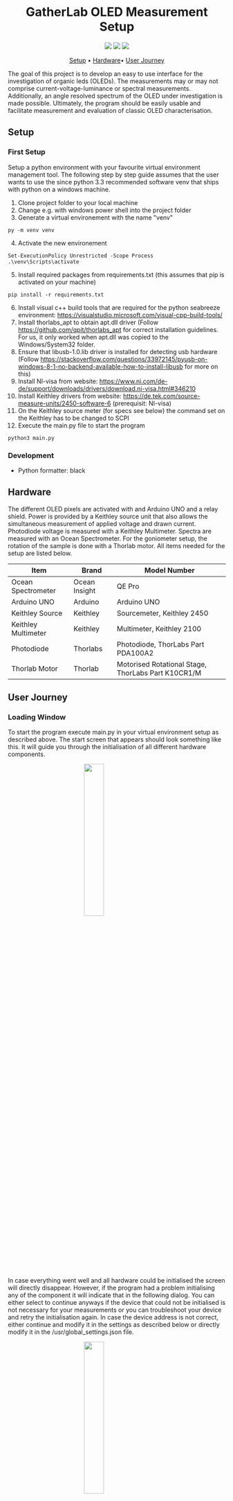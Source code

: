 <h1 align="center">
  GatherLab OLED Measurement Setup
</h1>

<p align="center">
   <a href="https://github.com/GatherLab/OLED-jvl-measurement/commits/" title="Last Commit"><img src="https://img.shields.io/github/last-commit/GatherLab/OLED-jvl-measurement?style=flat"></a>
   <a href="https://github.com/GatherLab/OLED-jvl-measurement/issues" title="Open Issues"><img src="https://img.shields.io/github/issues/GatherLab/OLED-jvl-measurement?style=flat"></a>
   <a href="./LICENSE" title="License"><img src="https://img.shields.io/github/license/GatherLab/OLED-jvl-measurement"></a>
</p>

<p align="center">
  <a href="#setup">Setup</a> •
  <a href="#hardware">Hardware</a>•
  <a href="#user\ journey">User Journey</a>
</p>

The goal of this project is to develop an easy to use interface for the investigation of organic leds (OLEDs). The measurements may or may not comprise current-voltage-luminance or spectral measurements. Additionally, an angle resolved spectrum of the OLED under investigation is made possible. Ultimately, the program should be easily usable and facilitate measurement and evaluation of classic OLED characterisation.

<!-- ![Figure 1: Example of the interface]("link" "Figure 1: UI Screens for Apple iOS") -->

## Setup

### First Setup

Setup a python environment with your favourite virtual environment management tool. The following step by step guide assumes that the user wants to use the since python 3.3 recommended software venv that ships with python on a windows machine.

1. Clone project folder to your local machine
2. Change e.g. with windows power shell into the project folder
3. Generate a virtual environement with the name "venv"

```terminal
py -m venv venv
```

4. Activate the new environement

```
Set-ExecutionPolicy Unrestricted -Scope Process
.\venv\Scripts\activate
```

5. Install required packages from requirements.txt (this assumes that pip is activated on your machine)

```
pip install -r requirements.txt
```

6. Install visual c++ build tools that are required for the python seabreeze environment: https://visualstudio.microsoft.com/visual-cpp-build-tools/
7. Install thorlabs_apt to obtain apt.dll driver (Follow https://github.com/qpit/thorlabs_apt for correct installation guidelines. For us, it only worked when apt.dll was copied to the Windows/System32 folder.
8. Ensure that libusb-1.0.lib driver is installed for detecting usb hardware (Follow https://stackoverflow.com/questions/33972145/pyusb-on-windows-8-1-no-backend-available-how-to-install-libusb for more on this)
9. Install NI-visa from website: https://www.ni.com/de-de/support/downloads/drivers/download.ni-visa.html#346210
10. Install Keithley drivers from website: https://de.tek.com/source-measure-units/2450-software-6 (prerequisit: NI-visa)
11. On the Keithley source meter (for specs see below) the command set on the Keithley has to be changed to SCPI
12. Execute the main.py file to start the program

```terminal
python3 main.py
```

### Development

- Python formatter: black

## Hardware

The different OLED pixels are activated with and Arduino UNO and a relay shield. Power is provided by a Keithley source unit that also allows the simultaneous measurement of applied voltage and drawn current. Photodiode voltage is measured with a Keithley Multimeter. Spectra are measured with an Ocean Spectrometer. For the goniometer setup, the rotation of the sample is done with a Thorlab motor. All items needed for the setup are listed below.

| Item                | Brand         | Model Number                                       |
| ------------------- | ------------- | -------------------------------------------------- |
| Ocean Spectrometer  | Ocean Insight | QE Pro                                             |
| Arduino UNO         | Arduino       | Arduino UNO                                        |
| Keithley Source     | Keithley      | Sourcemeter, Keithley 2450                         |
| Keithley Multimeter | Keithley      | Multimeter, Keithley 2100                          |
| Photodiode          | Thorlabs      | Photodiode, ThorLabs Part PDA100A2                 |
| Thorlab Motor       | Thorlab       | Motorised Rotational Stage, ThorLabs Part K10CR1/M |

## User Journey

### Loading Window

To start the program execute main.py in your virtual environment setup as
described above. The start screen that appears should look something like
this. It will guide you through the initialisation of all different hardware
components.

<img src="docs/initial_loading.png" style="display: block; margin-left: auto; margin-right: auto; width: 30%;"/>

In case everything went well and all hardware could be initialised the screen
will directly disappear. However, if the program had a problem initialising
any of the component it will indicate that in the following dialog. You can
either select to continue anyways if the device that could not be initialised
is not necessary for your measurements or you can troubleshoot your device
and retry the initialisation again. In case the device address is not
correct, either continue and modify it in the settings as described below or
directly modify it in the /usr/global_settings.json file.

<img src="docs/continue_anyways.png" style="display: block; margin-left: auto; margin-right: auto; width: 30%;"/>

In case everything went well or the user decided to continue anyways she will end up with the following window.

<img src="docs/start_screen.png" style="display: block; margin-left: auto; margin-right: auto; width: 50%;"/>

This main window gives you several options that can be selected from the top tabs and are

- Pixel Tester
- JVL Characterisation
- Spectrum
- Goniometer

Additionally, the user can select Settings from the top menubar. The
different tabs as well as the settings are described in more detail in the
following.

### Pixel Tester

In order to rapidly investigate which pixels are functioning, the user can
use the pixel tester (starting tab). For the testing the OLED device has to
be mounted in the OLED holder that must be connected to the Arduino
interface.

The **applied voltage** can be adjusted by changing the _Change Voltage (V)_
spin box at the bottom of the page. Press enter to make the changes to the
hardware and activate the output. However, as long as no pixel is selected,
all relays in the Arduino switch box are closed and therefore no voltage is
applied to the OLED pixels. **Select one or more pixels** by pressing on the
according number below _Select Pixel_ or on your keyboard.
**Select all or Unselect all pixels** by pressing the according button. As
soon as the button for the according pixel is pressed, the relay opens and,
if the pixel is working and the applied voltage is high enough, the OLED
lights up. You can either inspect this visually on the OLED or observe the
current drawn by the OLED on the LCD-type widget in the software. In case you
are measuring the OLED for the first time it makes sense to **pre-bias** all
pixels first. This can be done manually by adjusting the _Change Voltage (V)_
to a negative value (e.g. - 2 V) or by pressing the _Pre-bias_ button that
automatically activates all pixels one after the other and apply a
negative bias that can be adjusted in the settings (For more on this see the
settings section). The **Auto Test** button will try to automatically test all pixels by switching
them on one after the other and increasing the voltage slowly up to an
adjustable value (in the settings). It is necessary to set up the photodiode
already because part of the algorithm waits for a signal in the photodiode.

We have to see how reliable the automatic testing function works. For now it
is recommended to double check each pixel manually. After the auto test, all
working pixels are selected, while all non-working pixels are unselected.

### JVL Characterisation

Now that the user knows which pixels are working she can continue with the
measurements. To be able to do any measurement, the user has to **select a folder path**
and a **batch name** first. This can be done from the Pixel
tester widget as well. The user can browse for the folder path by clicking on
the _Browse_ button. The batch name should be something telling about the
entire batch (e.g. MADN-TBPe-TFE) so that the batch can be identified later
on again. I recommend using - instead of a space but it is not necessary for
later evaluation. It is important not to use _, however, since this will
interfere with later evaluation. Furthermore, the user can define a
**device number** that should be the number of the device for later identification.
The final filename will then be in the form
YYYY-MM-DD_batch-name_d<no>\_p<no>_<scan-no>.csv. Therefore, the program will
automatically name the file with the current date, the device number, the
pixel number and the scan number if several measurements were taken out. The
file type is a character separated file with tabs as separating character.

<img src="docs/jvl_tester_overview.png" style="display: block; margin-left: auto; margin-right: auto; width: 50%;"/>

The user may now move on to the JVL characterisation tab. Central to it is a plotting area (based on matplotlib python library) that actively plots current and measured photodiode voltage for quick identification of good and bad pixels. The user has now the option to adjust several parameters

- Min Voltage (V): Minimum voltage where the sweep starts
- Max Voltage (V): Maximum voltage where the sweep ends
- Low Voltage Step (V): Voltage steps in the low voltage regime
- Changeover Voltage (V): Voltage that separated the low voltage and high voltage regime (so that different voltage steps can be done).
- High Voltage Step (V): Voltage step in high voltage regime
- Max Allowed Current (A): Maximum allowed current. If it is superseded, the Keithley source will change to constant current mode instead of constant voltage mode.

Furthermore, the user should select all pixels that she wants to measure (that are working) and subsequently start the measurement by pressing _Start Measurement_. The program will now go through all selected pixels and scan them with the above defined paramters. After the measurement of a pixel, its raw performance data will be plotted in the centre graph. Like this the user can obtain an idea of the device performance immediately. A progress bar on the bottom right of the screen indicates the progress of the measurement. If it reaches 100 % or disappeared, the measurement is done

### Spectrum

<img src="docs/spectrum_tab_overview.png" style="display: block; margin-left: auto; margin-right: auto; width: 50%;"/>

Switch to the spectrum tab to obtain a real time spectrum measured with the
spectrometer updated every second. The user can select a voltage and a pixel
(ideally the best working pixel from the previous scan) and can then press
_Save Spectrum_ to save the spectrum to file (the program also requires you
to select a valid folder before). The program will automatically measure a
spectrum with OLED on and one with it turned off and save both the background
and the spectrum to the same file.

### Goniometer

<img src="docs/goniometer_overview.png" style="display: block; margin-left: auto; margin-right: auto; width: 50%;"/>

Finally, the user can also measure angle resolved EL and PL spectra using the
goniometer functionality of the software. Due to its complexity, this is the
part that is most prone to errors mainly due to hardware communication issues
(we are bound to the API provided with each hardware device). The user can
see the current motor position on the top right without the need to visually
check for the motor movement. This display should be quite reliable since it
updates by reading out the current motor position. Change the motor position
by adjusting the spin box _Motor Position (°)_ and pressing _Move_. Wait
until the motor reached its final position.

After mounting the sample the user can continue by adjusting the measurement parameters that comprise

- Minimum Angle (°): Minimum scanning angle, also the starting angle
- Maximum Angle (°): Maximum scanning angle
- Step Angle (°): angle step between minimum and maximum angle
- Integration Time (ms): Integration time of the spectrometer for each spectrum taken
- Degradation Check: If check, the program automatically rotates the stage back to 0° at the end of the measurement and plots the initially measured 0° measurement and the newly measured 0° measurement together to see how much the sample (the spectrum) changed (degraded) already.
- Photoluminescence: If checked, the software will disable all following options since they are only relevant for EL measurements. Furthermore, the program will assist the user by reminding on turning on and off the UV lamp during the measurement.
- JVL Scan: Additional JVL scan in the style of "JVL Characterisation" at 0° with the parameters inserted in "JVL Charcterisation"
- Current Bias: Choose to use a constant current instead of a voltage bias
- V/I Bias (V/A): Depending on the selection of current or voltage bias, the constant voltage or current that shall be applied to the device
- I/V Compliance (A/V): Depending on the selection of current or voltage bias, the maximum allowed current or voltage until the source switches to constant current or voltage mode.
- Pixel selection: The user must select exactly one pixel to be able to start the measurement (in the case of EL only).

After the above paramters are adjusted at will, the use can start the
measurement. The user will be guided through the measurement and can always
break the measurement by pressing the active _Start Measurement_ button
again.

<img src="docs/goniometer_background.png" style="display: block; margin-left: auto; margin-right: auto; width: 50%;"/>
<img src="docs/goniometer_active_measurement.png" style="display: block; margin-left: auto; margin-right: auto; width: 50%;"/>
<img src="docs/degradation_check.png" style="display: block; margin-left: auto; margin-right: auto; width: 50%;"/>

### Settings

<img src="docs/settings_selection_dialog.png" style="display: block; margin-left: auto; margin-right: auto; width: 50%;"/>

Additionally, to the above basic functionality, the user can change some more
"advanced" settings in the **Settings** dialog that can be reached from the
top menubar by selecting **Options**.

The other two possiblities are self-explanatory. The _Help_ button opens this
readme.md file on github and the _Open Log_ button opens the locally saved
log file.

<img src="docs/options_dialog.png" style="display: block; margin-left: auto; margin-right: auto; width: 30%;"/>
The user has several additional options that are used less frequently that are:

- Keithley Source Address: Serial Interface address of the Keithley Source. Can be found from command line or in the device manual.
- Keithley Multimeter Address: Serial Interface address of the Keithley Multimeter. Can be found from command line or in the device manual.
- Arduino Com Address: Com Address of the arduino for serial communication. Can be found from Arduino IDE or command line.
- Motor Number: Thorlabs Motor number for serial communication. Can be found on the motor or in its manual.
- Motor Offset Angle (°): Offset angle to shift zero degrees angle (in case the motor is badly calibrated).
- Spectrometer Integration Time (ms): Integration time of the spectrometer in the "Spectrum" tab (the goniometer tab asks for it again)
- OLED On Time (Goniometer) (s): OLED on time during the EL goniometer scan before a spectrum is measured. This is needed since we observed the OLEDs to take a short time to return to an equilibrium state after switching on.
- Multimeter Latency (Autotube) (s): Multimeter latency before a measurement is taken out during autotube measurements. This is needed to obtain smooth data due to multimeter latency. A good experimentally obtained value seems to be 0.5 s
- Default Saving Path: Adjust the default saving path so that the user does not have to click her way through the entire hard drive to reach the folder were all his files are saved every time.
- Minimum Testing Voltage (V): Minimum testing voltage for the auto test functionality in the pixel tester
- Maximum Testing Voltage (V): Maximum testing voltage for the auto test functionality in the pixel tester
- Prebias Voltage (V): Voltage for automatic prebiasing in the pixel tester

The user has the option to load the default values and save her adjusted
settings. The saving will trigger a reinitialising of all hardware. This,
however, yields errors sometimes requiring a restart of the program. Settings
are saved to /usr/global_settings.json the user can also directly modify
settings here. I recommend not to change the default settings (or only if the
default changes).

### Data Format

There are three automatically generated types of files depending on the measurement taken out by the user, they differ in their filename ending:

- JVL Characterisation: "2021-04-06_test_d12_p1_jvl.csv"
- Spectrometer: "2021-04-06_test_d12_p1_spec.csv"
- Goniometer: "2021-04-06_test_d12_p6_gon-spec.csv" & "2021-04-06_test_d12_p6_gon-jvl.csv"

this is relevant for later data evaluation and therefore shouldn't be changed.
